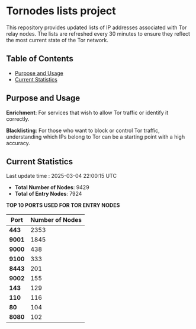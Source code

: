 # Tornodes lists project

This repository provides updated lists of IP addresses associated with Tor relay nodes. The lists are refreshed every 30 minutes to ensure they reflect the most current state of the Tor network.

## Table of Contents

- [Purpose and Usage](#purpose-and-usage)
- [Current Statistics](#current-statistics)


## Purpose and Usage

**Enrichment**: For services that wish to allow Tor traffic or identify it correctly.

**Blacklisting**: For those who want to block or control Tor traffic, understanding which IPs belong to Tor can be a starting point with a high accuracy.

## Current Statistics

Last update time : 2025-03-04 22:00:15 UTC

- **Total Number of Nodes**: 9429
- **Total of Entry Nodes**: 7924

**TOP 10 PORTS USED FOR TOR ENTRY NODES**

| **Port** | **Number of Nodes** |
|------|-----------------|
| **443**   | 2353  |
| **9001**   | 1845  |
| **9000**   | 438  |
| **9100**   | 333  |
| **8443**   | 201  |
| **9002**   | 155  |
| **143**   | 129  |
| **110**   | 116  |
| **80**   | 104  |
| **8080**   | 102  |

